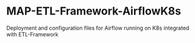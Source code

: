 # MAP-ETL-Framework-AirflowK8s
Deployment and configuration files for Airflow running on K8s integrated with ETL-Framework
